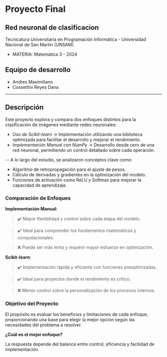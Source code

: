 # Proyecto Final

## Red neuronal de clasificacion

Tecnicatura Universitaria en Programación Informática - Universidad Nacional de San Martín (UNSAM) 
- MATERIA: Matematica 3 - 2024

## Equipo de desarrollo
- Andres Maximiliano
- Cossettini Reyes Dana

---

## Descripción
Este proyecto explora y compara dos enfoques distintos para la clasificación de imágenes mediante redes neuronales:
- *Uso de Scikit-learn* → Implementación utilizando una biblioteca optimizada para facilitar el desarrollo y mejorar el rendimiento.
- *Implementación Manual con NumPy* → Desarrollo desde cero de una red neuronal, permitiendo un control detallado sobre cada operación.


--
A lo largo del estudio, se analizaron conceptos clave como:
- Algoritmo de retropropagación para el ajuste de pesos.
- Cálculo de derivadas y gradientes en la optimización del modelo.
- Funciones de activación como ReLU y Softmax para mejorar la capacidad de aprendizaje.

### Comparación de Enfoques
**Implementación Manual**:
> ✔️ Mayor flexibilidad y control sobre cada etapa del modelo.


> ✔️ Ideal para comprender los fundamentos matemáticos y computacionales.


> ❌ Puede ser más lenta y requerir mayor esfuerzo en optimización.

**Scikit-learn**:
> ✔️ Implementación rápida y eficiente con funciones preoptimizadas.


> ✔️ Ideal para proyectos donde el rendimiento es crítico.


> ❌ Menor control sobre la personalización de los procesos internos.

### Objetivo del Proyecto
El propósito es evaluar los beneficios y limitaciones de cada enfoque, proporcionando una base para elegir la mejor opción según las necesidades del problema a resolver.

**¿Cuál es el mejor enfoque?** 


La respuesta depende del balance entre control, eficiencia y facilidad de implementación.
